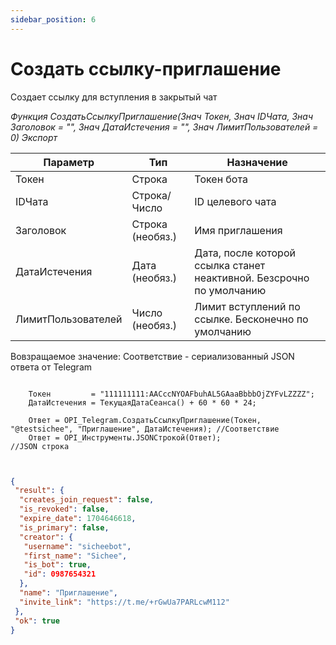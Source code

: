 ```yaml
---
sidebar_position: 6
---
```


# Создать ссылку-приглашение
Создает ссылку для вступления в закрытый чат


*Функция СоздатьСсылкуПриглашение(Знач Токен, Знач IDЧата, Знач Заголовок = "", Знач ДатаИстечения = "", Знач ЛимитПользователей = 0) Экспорт*

  | Параметр | Тип | Назначение |
  |-|-|-|
  | Токен | Строка | Токен бота |
  | IDЧата | Строка/Число | ID целевого чата |
  | Заголовок | Строка (необяз.) | Имя приглашения |
  | ДатаИстечения | Дата (необяз.) | Дата, после которой ссылка станет неактивной. Безсрочно по умолчанию |
  | ЛимитПользователей | Число (необяз.) | Лимит вступлений по ссылке. Бесконечно по умолчанию |
  
  Вовзращаемое значение: Соответствие - сериализованный JSON ответа от Telegram


```bsl title="Пример кода"
	
	Токен         = "111111111:AACccNYOAFbuhAL5GAaaBbbbOjZYFvLZZZZ";
	ДатаИстечения = ТекущаяДатаСеанса() + 60 * 60 * 24;
	
	Ответ = OPI_Telegram.СоздатьСсылкуПриглашение(Токен, "@testsichee", "Приглашение", ДатаИстечения); //Соответствие
	Ответ = OPI_Инструменты.JSONСтрокой(Ответ);                                                        //JSON строка                                            
	
```

```json title="Результат"

{
 "result": {
  "creates_join_request": false,
  "is_revoked": false,
  "expire_date": 1704646618,
  "is_primary": false,
  "creator": {
   "username": "sicheebot",
   "first_name": "Sichee",
   "is_bot": true,
   "id": 0987654321
  },
  "name": "Приглашение",
  "invite_link": "https://t.me/+rGwUa7PARLcwM112"
 },
 "ok": true
}

```
